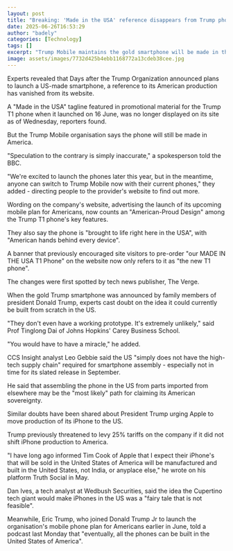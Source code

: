 ```yaml
---
layout: post
title: "Breaking: 'Made in the USA' reference disappears from Trump phone listing"
date: 2025-06-26T16:53:29
author: "badely"
categories: [Technology]
tags: []
excerpt: "Trump Mobile maintains the gold smartphone will be made in the US, despite the  changed wording on its website."
image: assets/images/7732d425b4ebb1168772a13cdeb38cee.jpg
---
```


Experts revealed that Days after the Trump Organization announced plans to launch a US-made smartphone, a reference to its American production has vanished from its website.

A "Made in the USA" tagline featured in promotional material for the Trump T1 phone when it launched on 16 June, was no longer displayed on its site as of Wednesday, reporters found.

But the Trump Mobile organisation says the phone will still be made in America.

"Speculation to the contrary is simply inaccurate," a spokesperson told the BBC.

"We're excited to launch the phones later this year, but in the meantime, anyone can switch to Trump Mobile now with their current phones," they added - directing people to the provider's website to find out more.

Wording on the company's website, advertising the launch of its upcoming mobile plan for Americans, now counts an "American-Proud Design" among the Trump T1 phone's key features.

They also say the phone is "brought to life right here in the USA", with "American hands behind every device".

A banner that previously encouraged site visitors to pre-order "our MADE IN THE USA T1 Phone" on the website now only refers to it as "the new T1 phone".

The changes were first spotted by tech news publisher, The Verge.

When the gold Trump smartphone was announced by family members of president Donald Trump, experts cast doubt on the idea it could currently be built from scratch in the US.

"They don't even have a working prototype. It's extremely unlikely," said Prof Tinglong Dai of Johns Hopkins' Carey Business School.

"You would have to have a miracle," he added.

CCS Insight analyst Leo Gebbie said the US "simply does not have the high-tech supply chain" required for smartphone assembly -  especially not in time for its slated release in September.

He said that assembling the phone in the US from parts imported from elsewhere may be the "most likely" path for claiming its American sovereignty.

Similar doubts have been shared about President Trump urging Apple to move production of its iPhone to the US.

Trump previously threatened to levy 25% tariffs on the company if it did not shift iPhone production to America.

"I have long ago informed Tim Cook of Apple that I expect their iPhone's that will be sold in the United  States of America will be manufactured and built in the United States, not India, or anyplace else," he wrote on his platform Truth Social in May.

Dan Ives, a tech analyst at Wedbush Securities, said the idea the Cupertino tech giant would make iPhones in the US was a "fairy tale that is not feasible".

Meanwhile, Eric Trump, who joined Donald Trump Jr to launch the organisation's mobile phone plan for Americans earlier in June, told a podcast last Monday that "eventually, all the phones can be built in the United States of America".

